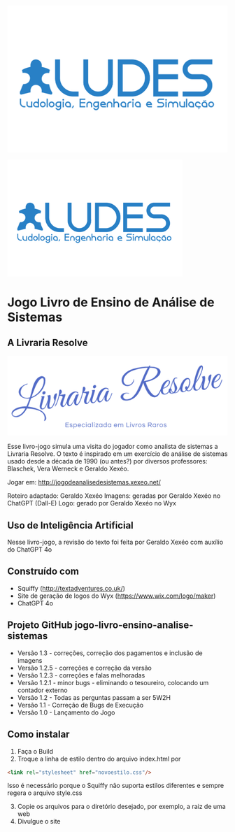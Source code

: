 ![Logo do LUDES](https://github.com/LUDES-PESC/jogo-livro-ensino-analise-sistemas/blob/master/LUDESLOGO.jpg)


<img src="https://github.com/LUDES-PESC/jogo-livro-ensino-analise-sistemas/blob/master/LUDESLOGO.jpg" alt="Descrição da imagem" width="400">


# Jogo Livro de Ensino de Análise de Sistemas

## A Livraria Resolve

![Logo da Livraria Resolve](https://github.com/LUDES-PESC/jogo-livro-ensino-analise-sistemas/blob/master/Logo.png)

Esse livro-jogo simula uma visita do jogador como analista de sistemas a Livraria Resolve.
O texto é inspirado em um exercício de análise de sistemas usado desde a década de 1990 (ou antes?) por diversos professores: Blaschek, Vera Werneck e Geraldo Xexéo.

Jogar em: http://jogodeanalisedesistemas.xexeo.net/

Roteiro adaptado: Geraldo Xexéo
Imagens: geradas por Geraldo Xexéo no ChatGPT (Dall-E)
Logo: gerado por Geraldo Xexéo no Wyx

## Uso de Inteligência Artificial

Nesse livro-jogo, a revisão do texto foi feita por Geraldo Xexéo com auxílio do ChatGPT 4o 

## Construído com 
* Squiffy (http://textadventures.co.uk/)
* Site de geração de logos do Wyx (https://www.wix.com/logo/maker)
* ChatGPT 4o


## Projeto GitHub jogo-livro-ensino-analise-sistemas
* Versão 1.3 - correções, correção dos pagamentos e inclusão de imagens
* Versão 1.2.5 - correções e correção da versão
* Versão 1.2.3 - correções e falas melhoradas
* Versão 1.2.1 - minor bugs - eliminando o tesoureiro, colocando um contador externo
* Versão 1.2 - Todas as perguntas passam a ser 5W2H
* Versão 1.1 - Correção de Bugs de Execução
* Versão 1.0 - Lançamento do Jogo

## Como instalar

1. Faça o Build
1. Troque a linha de estilo dentro do arquivo index.html por 

```html
<link rel="stylesheet" href="novoestilo.css"/>
```

Isso é necessário porque o Squiffy não suporta estilos diferentes e sempre regera o arquivo style.css

3. Copie os arquivos para o diretório desejado, por exemplo, a raiz de uma web
4. Divulgue o site


